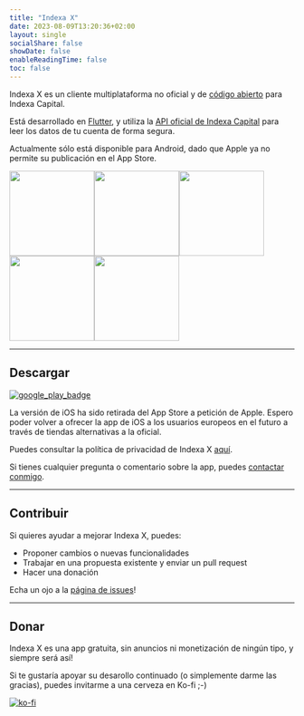 ```yaml
---
title: "Indexa X"
date: 2023-08-09T13:20:36+02:00
layout: single
socialShare: false
showDate: false
enableReadingTime: false
toc: false
---
```


Indexa X es un cliente multiplataforma no oficial y de [código abierto](https://github.com/victor-marino/indexax) para Indexa Capital.

Está desarrollado en [Flutter](https://flutter.dev/), y utiliza la [API oficial de Indexa Capital](https://indexacapital.com/en/api-rest-v1) para leer los datos de tu cuenta de forma segura.

Actualmente sólo está disponible para Android, dado que Apple ya no permite su publicación en el App Store.

<div><img src="/images/indexax/screenshot_01_500.png" width=150/><img src="/images/indexax/screenshot_02_500.png" width=150/><img src="/images/indexax/screenshot_03_500.png" width=150/><img src="/images/indexax/screenshot_04_500.png" width=150/><img src="/images/indexax/screenshot_05_500.png" width=150/></div>

---

## Descargar
[![google_play_badge](/images/indexax/google-play-badge-es.png)](https://play.google.com/store/apps/details?id=com.victormarino.indexax)

La versión de iOS ha sido retirada del App Store a petición de Apple. Espero poder volver a ofrecer la app de iOS a los usuarios europeos en el futuro a través de tiendas alternativas a la oficial.

Puedes consultar la política de privacidad de Indexa X [aquí](privacy-policy).

Si tienes cualquier pregunta o comentario sobre la app, puedes [contactar conmigo](mailto:indexax@victormarino.com).

---

## Contribuir
Si quieres ayudar a mejorar Indexa X, puedes:
* Proponer cambios o nuevas funcionalidades
* Trabajar en una propuesta existente y enviar un pull request
* Hacer una donación

Echa un ojo a la [página de issues](https://github.com/victor-marino/indexax/issues)!

---

## Donar
Indexa X es una app gratuita, sin anuncios ni monetización de ningún tipo, y siempre será así!

Si te gustaría apoyar su desarollo continuado (o simplemente darme las gracias), puedes invitarme a una cerveza en Ko-fi ;-)

[![ko-fi](https://ko-fi.com/img/githubbutton_sm.svg)](https://ko-fi.com/D1D1VS02X)